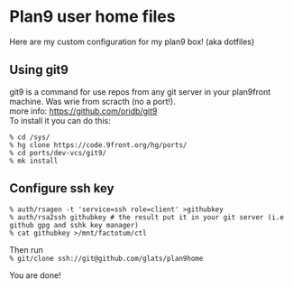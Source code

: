 # Plan9 user home files
Here are my custom configuration for my plan9 box! (aka dotfiles)

## Using git9 

git9 is a command for use repos from any git server in your plan9front machine. Was wrie from scracth (no a port!).  
more info: https://github.com/oridb/git9  
To install it you can do this:
```
% cd /sys/
% hg clone https://code.9front.org/hg/ports/
% cd ports/dev-vcs/git9/
% mk install
```
## Configure ssh key
```
% auth/rsagen -t 'service=ssh role=client' >githubkey
% auth/rsa2ssh githubkey # the result put it in your git server (i.e github gpg and sshk key manager)
% cat githubkey >/mnt/factotum/ctl
```
Then run  
```% git/clone ssh://git@github.com/glats/plan9home```

You are done!

